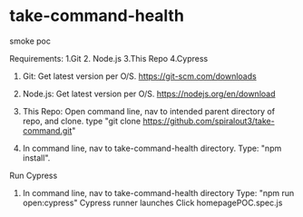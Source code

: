 # take-command-health
smoke poc


Requirements: 1.Git 2. Node.js 3.This Repo 4.Cypress


1. Git: Get latest version per O/S.
https://git-scm.com/downloads

2. Node.js: Get latest version per O/S.
https://nodejs.org/en/download

3. This Repo: Open command line, nav to intended parent directory of repo, and clone.
type "git clone https://github.com/spiralout3/take-command.git"

4. In command line, nav to take-command-health directory. Type: "npm install".


Run Cypress

1. In command line, nav to take-command-health directory
      Type:  "npm run open:cypress"
      Cypress runner launches
      Click homepagePOC.spec.js
